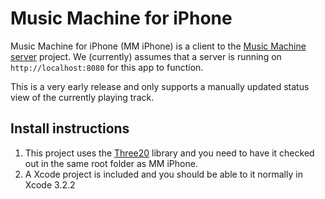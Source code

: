 # Music Machine for iPhone

Music Machine for iPhone (MM iPhone) is a client to the [Music Machine server](http://github.com/nollbit/MusicMachineServer) project. We (currently) assumes that a server is running on `http://localhost:8080` for this app to function.

This is a very early release and only supports a manually updated status view of the currently playing track.

## Install instructions

1. This project uses the [Three20](http://github.com/facebook/three20) library and you need to have it checked out in the same root folder as MM iPhone.
2. A Xcode project is included and you should be able to it normally in Xcode 3.2.2
